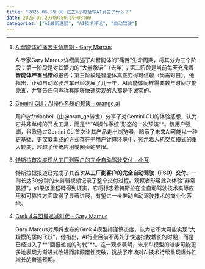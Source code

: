 ```yaml
---
title: "2025.06.29.00 过去4小时全球AI发生了什么？"
date: 2025-06-29T00:00:19+08:00
categories: ["AI最新进展", "AI技术评论", "自动驾驶"]
---
```


---

1.  [AI智能体的痛苦生命周期 - Gary Marcus](https://x.com/GaryMarcus/status/1938980396198453320)

    AI专家Gary Marcus详细阐述了AI智能体的“痛苦”生命周期，将其分为三个阶段：第一阶段是对其潜力的“大量承诺”（去年）；第二阶段是当前每天充斥着**智能体严重出错**的报告；第三阶段是智能体真正变得可信赖（尚需时日）。他指出，正如自动驾驶汽车已经发展了几十年，AI智能体同样需要数年时间才能完善，并警告任何声称其能够快速实现的人都是不诚实的。

2.  [Gemini CLI：AI操作系统的预演 - orange.ai](https://x.com/oran_ge/status/1938969109812912515)

    用户@frxiaobei（由@oran_ge转发）分享了对Gemini CLI的体验感想，认为它并非单纯的开发工具，而是**“AI操作系统”形态的一次预演**。该用户强调，谷歌通过Gemini CLI首次让其产品走出浏览器，暗示了未来AI可能以一种更基础、更深度集成的方式存在于用户计算环境中，预示着人机交互模式的重大转变，超越了传统应用或网页的界限。

3.  [特斯拉首次实现从工厂到客户的完全自动驾驶交付 - 小互](https://x.com/imxiaohu/status/1938947440637550596)

    特斯拉据报道已完成了其首次**从工厂到客户的完全自动驾驶（FSD）交付**。一则长达30分钟的未剪辑视频记录了整个交付过程。观察者形容此次体验“非常震撼”，如果该里程碑得到证实，它将标志着特斯拉在全自动驾驶技术实际应用和可靠性方面取得了显著进展，有望进一步推动自动驾驶技术的商业化落地。

4.  [Grok 4与回报递减时代 - Gary Marcus](https://x.com/GaryMarcus/status/1938934340488175837)

    Gary Marcus对即将发布的Grok 4模型持谨慎态度，认为它不太可能实现“大规模的质的飞跃”。他指出，AI行业目前不再处于快速指数增长的时期，而是已经进入了**“回报递减的时代”**。这一观点表明，未来AI模型的进步可能更多地表现为渐进式改进而非颠覆性突破，挑战了市场对AI技术持续呈现爆炸性增长的普遍预期。